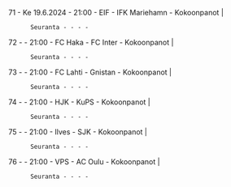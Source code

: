 71 - Ke 19.6.2024 - 21:00 - EIF - IFK Mariehamn - Kokoonpanot |
        
        
          Seuranta - - - -
72 -  - 21:00 - FC Haka - FC Inter - Kokoonpanot |
        
        
          Seuranta - - - -
73 -  - 21:00 - FC Lahti - Gnistan - Kokoonpanot |
        
        
          Seuranta - - - -
74 -  - 21:00 - HJK - KuPS - Kokoonpanot |
        
        
          Seuranta - - - -
75 -  - 21:00 - Ilves - SJK - Kokoonpanot |
        
        
          Seuranta - - - -
76 -  - 21:00 - VPS - AC Oulu - Kokoonpanot |
        
        
          Seuranta - - - -

